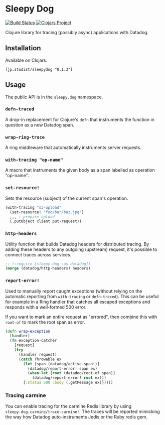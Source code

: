 # Sleepy Dog

[![Build Status](https://github.com/studistcorporation/sleepydog/actions/workflows/test.yaml/badge.svg?event=push)](https://github.com/studistcorporation/sleepydog/actions) [![Clojars Project](https://img.shields.io/clojars/v/jp.studist/sleepydog.svg)](https://clojars.org/jp.studist/sleepydog)

Clojure library for tracing (possibly async) applications with Datadog.

## Installation

Available on Clojars.

```
[jp.studist/sleepydog "0.1.3"]
```

## Usage

The public API is in the `sleepy.dog` namespace.

### `defn-traced`

A drop-in replacement for Clojure's `defn` that instruments the function in question as a new Datadog span.

### `wrap-ring-trace`

A ring middleware that automatically instruments server requests.

### `with-tracing "op-name"`

A macro that instruments the given body as a span labelled as operation "op-name".

### `set-resource!`

Sets the resource (subject) of the current span's operation.

```clj
(with-tracing "s3-upload"
  (set-resource! "foo/bar/baz.jpg")
  ,,, ; prepare upload
  (.putObject client put-request))
```

### `http-headers`

Utility function that builds Datadog headers for distributed tracing. By adding these headers to any outgoing (upstream) request, it's possible to connect traces across services.

```clj
;; (:require [sleepy.dog :as datadog])
(merge (datadog/http-headers) headers)
```

### `report-error!`

Used to manually report caught exceptions (without relying on the automatic reporting from `with-tracing` or `defn-traced`). This can be useful for example in a Ring handler that catches all escaped exceptions and responds with a well-formed 500 error.

If you want to mark an entire request as "errored", then combine this with `root-of` to mark the root span as error.

```clj
(defn wrap-exception
  [handler]
  (fn exception-catcher
    [request]
    (try
      (handler request)
      (catch Throwable ex
        (let [span (datadog/active-span!)]
          (datadog/report-error! span ex)
          (when-let [root (datadog/root-of span)]
            (datadog/report-error! root ex)))
        {:status 500 :body (.getMessage ex)}))))
```

### Tracing carmine

You can enable tracing for the carmine Redis library by using `sleepy.dog.carmine/trace-carmine!`. The traces will be reported mimicking the way how Datadog auto-instruments Jedis or the Ruby redis gem.
